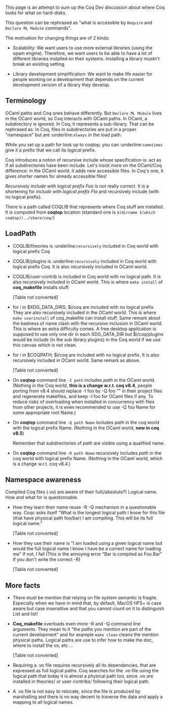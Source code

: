 This page is an attempt to sum up the Coq Dev discussion about where Coq looks for what on hard-disks.

This question can be rephrased as "what is accessible by ``Require`` and ``Declare ML Module`` commands".

The motivation for changing things are of 2 kinds:

* Scalability: We want users to use more external libraries (using the opam engine). Therefore, we want users to be able to have a lot of different libraries installed on their systems. Installing a library mustn't break an existing setting.

* Library development simplification: We want to make life easier for people working on a development that depends on the current development version of a library they develop.

Terminology
-----------

OCaml paths and Coq ones behave differently. But ``Declare ML Module`` lives in the OCaml world, so Coq interacts with OCaml paths. In OCaml, a subdirectory is ignored. In Coq, it represents a sub-library. That can be rephrased as: In Coq, files in subdirectories are put in a proper "namespace" but are :underline:`always` in the load path.

While you set up a path for look up to coqtop, you can :underline:`sometimes` give it a prefix that we call its *logical* prefix.

Coq introduces a notion of recursive include whose specification is: act as if all subdirectories have been include. Let's insist more on the OCaml/Coq difference: in the OCaml world, it adds new accessible files. In Coq's one, it gives shorter names for already accessible files!

*Recursively include with logical prefix Foo* is not really correct. It is a shortening for *include with logical prefix Fla* and recursively include (with no logical prefix).

There is a path called COQLIB that represents where Coq stuff are installed. It is computed from **coqtop** location (standard one is ``$(dirname $(which coqtop))../share/coq/``)

LoadPath
--------

* COQLIB/theories is :underline:`recursively` included in Coq world with logical prefix Coq 

* COQLIB/plugins is :underline:`recursively` included in Coq world with logical prefix Coq. It is also recursively included in OCaml world.

* COQLIB/user-contrib is included in Coq world with no logical path. It is also recursively included in OCaml world. This is where ``make install`` of **coq_makefile** installs stuff.

  [Table not converted]

* for i in $XDG_DATA_DIRS; $i/coq are included with no logical prefix. They are also recursively included in the OCaml world. This is where ``make userinstall`` of coq_makefile can install stuff. Same remark about the badness of name clash with the recursive inclusion in OCaml world. This is where an extra difficulty comes. A free desktop application is supposed to use only one dir in each XDG_DATA_DIR but $i/coq/plugins would be include (in the sub library plugins) in the Coq world if we use this canvas which is not clean.

* for i in $COQPATH; $i/coq are included with no logical prefix. It is also recursively included in OCaml world. Same remark as above.

  [Table not converted]

* On **coqtop** command line ``-I path`` includes *path* in the OCaml world. (Nothing in the Coq world, **this is a change w.r.t. coq v8.4**, people porting from v8.4 should replace -I foo by -Q foo "" in their project files and regenerate makefiles, and keep -I foo for OCaml files if any. To reduce risks of overloading when installed in concurrency with files from other projects, it is even recommended to use -Q foo Name for some appropriate root Name.)

* On **coqtop** command line ``-Q path Name`` includes *path* in the coq world with the logical prefix Name. (Nothing in the OCaml world, **new in coq v8.5**)

  Remember that subdirectories of *path* are visible using a qualified name.

* On **coqtop** command line ``-R path Name`` recursively includes *path* in the coq world with logical prefix Name. (Nothing in the OCaml world, which is a change w.r.t. coq v8.4.)

Namespace awareness
-------------------

Compiled Coq files (.vo) are aware of their full(/absolute?) Logical name. How and what for is questonnable.

* How they learn their name reuse -R -Q mechanism in a questionable way. Coqc asks itself "What is the longest logical path I know for this file (that have physical path foo/bar) I am compiling. This will be its full logical name."

  [Table not converted]

* How they use their name is "I am loaded using a given logical name but would the full logical name I know I have be a correct name for loading me" If not, I fail (This is the annoying error "Bar is compiled as Foo.Bar" if you don't write the correct -R)

  [Table not converted]

More facts
----------

* There must be mention that relying on file system semantic is fragile. Especially when we have in mind that, by default, MacOS HFS+ is case aware but case insensitive and that you cannot count on it to distinguish List and list!

* **Coq_makefile** overloads even more -R and -Q command line arguments. They mean to it "the paths you mention are part of the current development" and for example ``make clean`` cleans the mention physical paths. Logical paths are use to infer how to make the doc, where to install the vo, etc ...

  [Table not converted]

* Requiring a .vo file requires recursively all its dependencies, that are expressed as full logical paths.  Coq searches for the .vo file using the logical path that today it is almost a physical path too, since .vo are installed in theories/ or user-contribs/ following their logical path. 

* A .vo file is not easy to relocate, since the file is produced by marshalling and there is no way decent to traverse the data and apply a mapping to all logical names.

